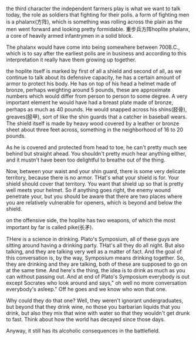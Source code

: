 the third character the independent farmers play is what we want to talk today, the role as soldiers that fighting for their polis. a form of fighting men is a phalanx(方阵), which is something was rolling across the plain as the men went forward and looking pretty formidable. 重步兵方阵hoplite phalanx, a core of heavily armed infantrymen in a solid block. 

The phalanx would have come into being somewhere between 700B.C., which is to say after the earliest polis are in business and according to this interpretation it really have them growing up together.

the hoplite itself is marked by first of all a shield and second of all, as we continue to talk about its defensive capacity, he has a certain amount of armor to protect his body. He has on top of his head a helmet made of bronze, perhaps weighting around 5 pounds, these are approximate numbers which would differ from person to person to some degree. A very important element he would have had a breast plate made of bronze, perhaps as much as 40 pounds. He would snapped across his shins(胫骨), greaves(胫甲), sort of like the shin guards that a catcher in baseball wears. The shield itself is made by heavy wood covered by a leather or bronze sheet about three feet across, something in the neighborhood of 16 to 20 pounds.

As he is covered and protected from head to toe, he can't pretty much see behind but straight ahead. You shouldn't pretty much hear anything either, and it mustn't have been too delightful to breathe out of the thing.

Now, between your waist and your shin guard, there is some very delicate territory, because there is no armor. THat's what your shield is for. Your shield should cover that territory. You want that shield up so that is pretty well meets your helmet. So if anything goes right, the enemy wound penetrate your, but you should be aware that there are two places where you are relatively vulnerable for openers, which is beyond and below the shield.

on the offensive side, the hoplite has two weapons, of which the most important by far is called pike(长矛).

THere is a science in drinking. Plato's Symposium, all of these guys are sitting around having a drinking party. THat's all they do all night. But also talking, and they are talking very well as a matter of fact. And the goal of this conversation is, by the way, Symposium means drinking together. So, they are drinking and they are talking, both of these are supposed to go on at the same time. And here's the thing, the idea is to drink as much as you can without passing out. And at end of Plato's Symposium everybody is out except Socrates who look around and says," oh well no more conversation everybody's asleep." Off he goes and we know who won that one.

Why could they do that one? Well, they weren't ignorant undergraduates, but beyond that they drink wine, no those you barbarian liquids that you drink, but also they mix that wine with water so that they wouldn't get drunk to fast. Think about how the world has decayed since those days.

Anyway, it still has its alcoholic consequences in the battlefield.